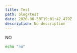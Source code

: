 ```yaml
---
title: Test
path: blog/test
date: 2020-06-30T19:01:42.479Z
description: No description
---
```

NO

```bash
echo "no"
```